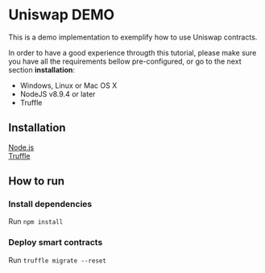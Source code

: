 # Uniswap DEMO

This is a demo implementation to exemplify how to use Uniswap contracts.


In order to have a good experience througth this tutorial, please make sure you have all the requirements bellow pre-configured, or go to the next section **installation**:

- Windows, Linux or Mac OS X
- NodeJS v8.9.4 or later
- Truffle

## Installation
[Node.js](https://nodejs.org/en/download/package-manager/) <br>
[Truffle](https://www.trufflesuite.com/docs/truffle/getting-started/installation)

## How to run

### Install dependencies

Run `npm install`

### Deploy smart contracts

Run `truffle migrate --reset`
